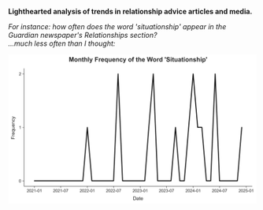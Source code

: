 ****Lighthearted analysis of trends in relationship advice articles and media.****


_For instance: how often does the word 'situationship' appear in the Guardian newspaper's Relationships section?_  
_...much less often than I thought:_  

<img src="https://github.com/sunny-roshan/relationships-nlp-analysis/blob/main/output/word_frequency_situationships.png" width="700" />
